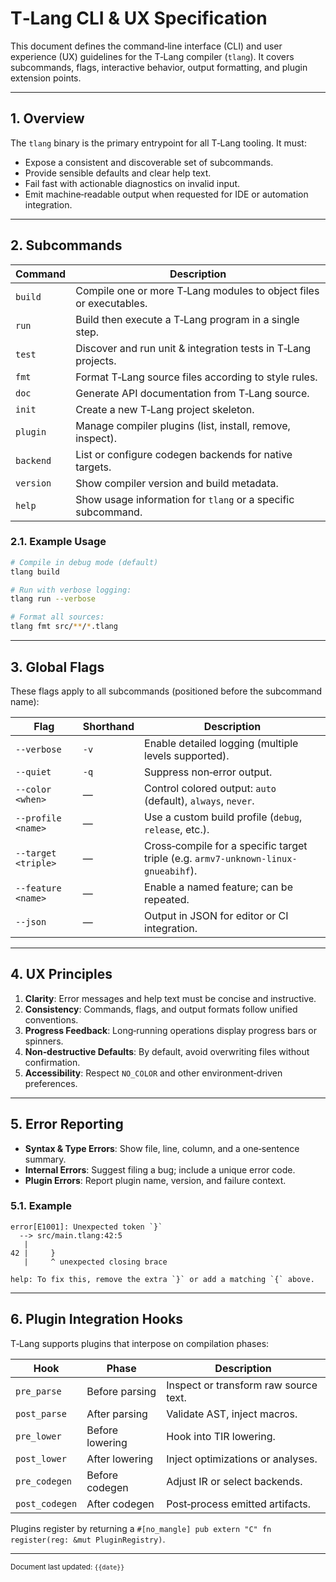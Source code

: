 # T‑Lang CLI & UX Specification

This document defines the command‑line interface (CLI) and user experience (UX) guidelines for the T‑Lang compiler (`tlang`). It covers subcommands, flags, interactive behavior, output formatting, and plugin extension points.

---

## 1. Overview

The `tlang` binary is the primary entrypoint for all T‑Lang tooling. It must:

* Expose a consistent and discoverable set of subcommands.
* Provide sensible defaults and clear help text.
* Fail fast with actionable diagnostics on invalid input.
* Emit machine‑readable output when requested for IDE or automation integration.

---

## 2. Subcommands

| Command   | Description                                                        |
| --------- | ------------------------------------------------------------------ |
| `build`   | Compile one or more T‑Lang modules to object files or executables. |
| `run`     | Build then execute a T‑Lang program in a single step.              |
| `test`    | Discover and run unit & integration tests in T‑Lang projects.      |
| `fmt`     | Format T‑Lang source files according to style rules.               |
| `doc`     | Generate API documentation from T‑Lang source.                     |
| `init`    | Create a new T‑Lang project skeleton.                              |
| `plugin`  | Manage compiler plugins (list, install, remove, inspect).          |
| `backend` | List or configure codegen backends for native targets.             |
| `version` | Show compiler version and build metadata.                          |
| `help`    | Show usage information for `tlang` or a specific subcommand.       |

### 2.1. Example Usage

```bash
# Compile in debug mode (default)
tlang build

# Run with verbose logging:
tlang run --verbose

# Format all sources:
tlang fmt src/**/*.tlang
```

---

## 3. Global Flags

These flags apply to all subcommands (positioned before the subcommand name):

| Flag                | Shorthand | Description                                                                        |
| ------------------- | --------- | ---------------------------------------------------------------------------------- |
| `--verbose`         | `-v`      | Enable detailed logging (multiple levels supported).                               |
| `--quiet`           | `-q`      | Suppress non‑error output.                                                         |
| `--color <when>`    | —         | Control colored output: `auto` (default), `always`, `never`.                       |
| `--profile <name>`  | —         | Use a custom build profile (`debug`, `release`, etc.).                             |
| `--target <triple>` | —         | Cross‑compile for a specific target triple (e.g. `armv7-unknown-linux-gnueabihf`). |
| `--feature <name>`  | —         | Enable a named feature; can be repeated.                                           |
| `--json`            | —         | Output in JSON for editor or CI integration.                                       |

---

## 4. UX Principles

1. **Clarity**: Error messages and help text must be concise and instructive.
2. **Consistency**: Commands, flags, and output formats follow unified conventions.
3. **Progress Feedback**: Long‑running operations display progress bars or spinners.
4. **Non‑destructive Defaults**: By default, avoid overwriting files without confirmation.
5. **Accessibility**: Respect `NO_COLOR` and other environment‑driven preferences.

---

## 5. Error Reporting

* **Syntax & Type Errors**: Show file, line, column, and a one‑sentence summary.
* **Internal Errors**: Suggest filing a bug; include a unique error code.
* **Plugin Errors**: Report plugin name, version, and failure context.

### 5.1. Example

```text
error[E1001]: Unexpected token `}`
  --> src/main.tlang:42:5
   |
42 |     }
   |     ^ unexpected closing brace

help: To fix this, remove the extra `}` or add a matching `{` above.
```

---

## 6. Plugin Integration Hooks

T‑Lang supports plugins that interpose on compilation phases:

| Hook           | Phase           | Description                           |
| -------------- | --------------- | ------------------------------------- |
| `pre_parse`    | Before parsing  | Inspect or transform raw source text. |
| `post_parse`   | After parsing   | Validate AST, inject macros.          |
| `pre_lower`    | Before lowering | Hook into TIR lowering.               |
| `post_lower`   | After lowering  | Inject optimizations or analyses.     |
| `pre_codegen`  | Before codegen  | Adjust IR or select backends.         |
| `post_codegen` | After codegen   | Post‑process emitted artifacts.       |

Plugins register by returning a `#[no_mangle] pub extern "C" fn register(reg: &mut PluginRegistry)`.

---

<small>Document last updated: `{{date}}`</small>
